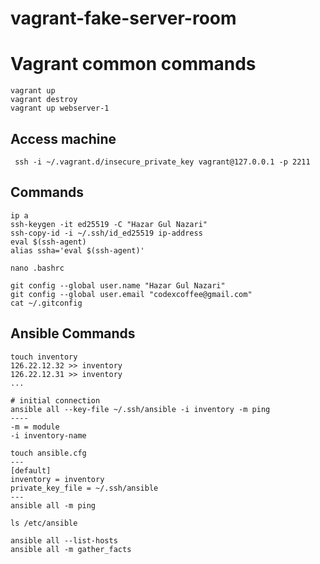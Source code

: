 # vagrant-fake-server-room

# Vagrant common commands
```shell
vagrant up
vagrant destroy
vagrant up webserver-1
```

## Access machine
```shell
 ssh -i ~/.vagrant.d/insecure_private_key vagrant@127.0.0.1 -p 2211
```

## Commands
```shell
ip a
ssh-keygen -it ed25519 -C "Hazar Gul Nazari"
ssh-copy-id -i ~/.ssh/id_ed25519 ip-address
eval $(ssh-agent)
alias ssha='eval $(ssh-agent)'

nano .bashrc 

git config --global user.name "Hazar Gul Nazari"
git config --global user.email "codexcoffee@gmail.com"
cat ~/.gitconfig
```

## Ansible Commands
```shell
touch inventory
126.22.12.32 >> inventory
126.22.12.31 >> inventory
...

# initial connection
ansible all --key-file ~/.ssh/ansible -i inventory -m ping
----
-m = module
-i inventory-name

touch ansible.cfg
---
[default]
inventory = inventory
private_key_file = ~/.ssh/ansible
---
ansible all -m ping

ls /etc/ansible

ansible all --list-hosts
ansible all -m gather_facts

```
